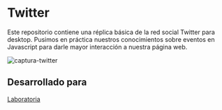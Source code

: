 # Twitter

Este repositorio contiene una réplica básica de la red social Twitter para desktop. Pusimos en práctica nuestros conocimientos sobre eventos en Javascript para darle mayor interacción a nuestra página web.

![captura-twitter](https://user-images.githubusercontent.com/32186263/38398562-3b888cdc-390a-11e8-8128-4b173e0d9222.png) 

## Desarrollado para 
[Laboratoria](http://laboratoria.la)

